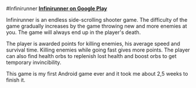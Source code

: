 #Infinirunner
**[Infinirunner on Google Play](https://play.google.com/store/apps/details?id=com.santerihakoniemi.infinirunner)**

Infinirunner is an endless side-scrolling shooter game. The difficulty of the game gradually increases by the game throwing new and more enemies at you. The game will always end up in the player's death. 

The player is awarded points for killing enemies, his average speed and survival time. Killing enemies while going fast gives more points. The player can also find health orbs to replenish lost health and boost orbs to get temporary invincibility.

This game is my first Android game ever and it took me about 2,5 weeks to finish it.
